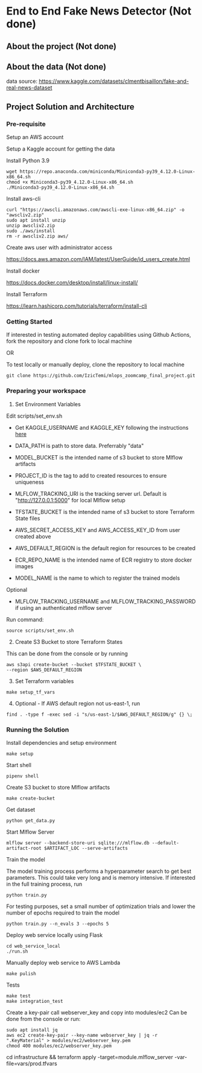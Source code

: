 # End to End Fake News Detector (Not done)

## About the project (Not done)


## About the data (Not done)

data source: https://www.kaggle.com/datasets/clmentbisaillon/fake-and-real-news-dataset

## Project Solution and Architecture


### Pre-requisite

Setup an AWS account

Setup a Kaggle account for getting the data

Install Python 3.9
```
wget https://repo.anaconda.com/miniconda/Miniconda3-py39_4.12.0-Linux-x86_64.sh
chmod +x Miniconda3-py39_4.12.0-Linux-x86_64.sh
./Miniconda3-py39_4.12.0-Linux-x86_64.sh
```
Install aws-cli
```
curl "https://awscli.amazonaws.com/awscli-exe-linux-x86_64.zip" -o "awscliv2.zip"
sudo apt install unzip
unzip awscliv2.zip
sudo ./aws/install
rm -r awscliv2.zip aws/
```
Create aws user with administrator access

https://docs.aws.amazon.com/IAM/latest/UserGuide/id_users_create.html

Install docker

https://docs.docker.com/desktop/install/linux-install/

Install Terraform

https://learn.hashicorp.com/tutorials/terraform/install-cli

### Getting Started

If interested in testing automated deploy capabilities using Github Actions, fork the repository and clone fork to local machine

OR

To test locally or manually deploy, clone the repository to local machine
```
git clone https://github.com/IzicTemi/mlops_zoomcamp_final_project.git
```

### Preparing your workspace


1. Set Environment Variables

Edit scripts/set_env.sh

 - Get KAGGLE_USERNAME and KAGGLE_KEY following the instructions [here](https://www.kaggle.com/docs/api#:~:text=is%20%24PYTHON_HOME/Scripts.-,Authentication,-In%20order%20to)

- DATA_PATH is path to store data. Preferrably "data"

 - MODEL_BUCKET is the intended name of s3 bucket to store Mlflow artifacts

 - PROJECT_ID is the tag to add to created resources to ensure uniqueness

 - MLFLOW_TRACKING_URI is the tracking server url. Default is "http://127.0.0.1:5000" for local Mlflow setup

 - TFSTATE_BUCKET is the intended name of s3 bucket to store Terraform State files

 - AWS_SECRET_ACCESS_KEY and AWS_ACCESS_KEY_ID from user created above

 - AWS_DEFAULT_REGION is the default region for resources to be created

 - ECR_REPO_NAME is the intended name of ECR registry to store docker images

 - MODEL_NAME is the name to which to register the trained models

 Optional

 - MLFLOW_TRACKING_USERNAME and MLFLOW_TRACKING_PASSWORD if using an authenticated mlflow server

Run command:
```
source scripts/set_env.sh
```
2. Create S3 Bucket to store Terraform States

This can be done from the console or by running
```
aws s3api create-bucket --bucket $TFSTATE_BUCKET \
--region $AWS_DEFAULT_REGION
```

3. Set Terraform variables
```
make setup_tf_vars
```

4. Optional - If AWS default region not us-east-1, run
```
find . -type f -exec sed -i "s/us-east-1/$AWS_DEFAULT_REGION/g" {} \;
```

### Running the Solution

Install dependencies and setup environment
```
make setup
```

Start shell
```
pipenv shell
```

Create S3 bucket to store Mlflow artifacts
```
make create-bucket
```

Get dataset
```
python get_data.py
```

Start Mlflow Server
```
mlflow server --backend-store-uri sqlite:///mlflow.db --default-artifact-root $ARTIFACT_LOC --serve-artifacts
```

Train the model

The model training process performs a hyperparameter search to get best parameters. This could take very long and is memory intensive. If interested in the full training process, run
```
python train.py
```

For testing purposes, set a small number of optimization trials and lower the number of epochs required to train the model
```
python train.py --n_evals 3 --epochs 5
```

Deploy web service locally using Flask
```
cd web_service_local
./run.sh
```

Manually deploy web service to AWS Lambda
```
make pulish
```

Tests
```
make test
make integration_test
```

Create a key-pair call webserver_key and copy into modules/ec2
Can be done from the console or run:
```
sudo apt install jq
aws ec2 create-key-pair --key-name webserver_key | jq -r ".KeyMaterial" > modules/ec2/webserver_key.pem
chmod 400 modules/ec2/webserver_key.pem
```
cd infrastructure && terraform apply -target=module.mlflow_server -var-file=vars/prod.tfvars
